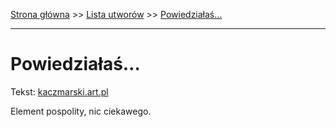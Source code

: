 [Strona główna](../index.md) >> [Lista utworów](../list.md) >> [Powiedziałaś…](463.md)

---

# Powiedziałaś…

Tekst: [kaczmarski.art.pl](https://www.kaczmarski.art.pl/tworczosc/wiersze/powiedzialas/)

Element pospolity, nic ciekawego.
